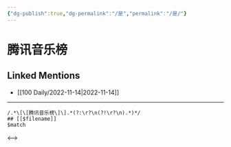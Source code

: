 ```yaml
---
{"dg-publish":true,"dg-permalink":"/是","permalink":"/是/"}
---
```


# 腾讯音乐榜

## Linked Mentions
- [[100 Daily/2022-11-14\|2022-11-14]]


---

```expander
/.*\[\[腾讯音乐榜\]\].*(?:\r?\n(?!\r?\n).*)*/
## [[$filename]]
$match
```

<-->
